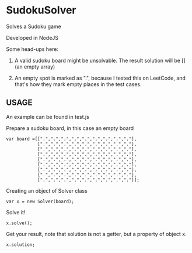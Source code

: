 # SudokuSolver
Solves a Sudoku game

Developed in NodeJS

Some head-ups here:

1. A valid sudoku board might be unsolvable. The result solution will be [] (an empty array)

2. An empty spot is marked as ".", because I tested this on LeetCode, 
and that's how they mark empty places in the test cases.


## USAGE
An example can be found in test.js

Prepare a sudoku board, in this case an empty board
```
var board =[[".",".",".",".",".",".",".",".","."],
            [".",".",".",".",".",".",".",".","."],
            [".",".",".",".",".",".",".",".","."],
            [".",".",".",".",".",".",".",".","."],
            [".",".",".",".",".",".",".",".","."],
            [".",".",".",".",".",".",".",".","."],
            [".",".",".",".",".",".",".",".","."],
            [".",".",".",".",".",".",".",".","."],
            [".",".",".",".",".",".",".",".","."]];
```
 
Creating an object of Solver class

```
var x = new Solver(board);
```

Solve it!
```
x.solve();
```

Get your result, note that solution is not a getter, but a property of object x.
```
x.solution;
```
